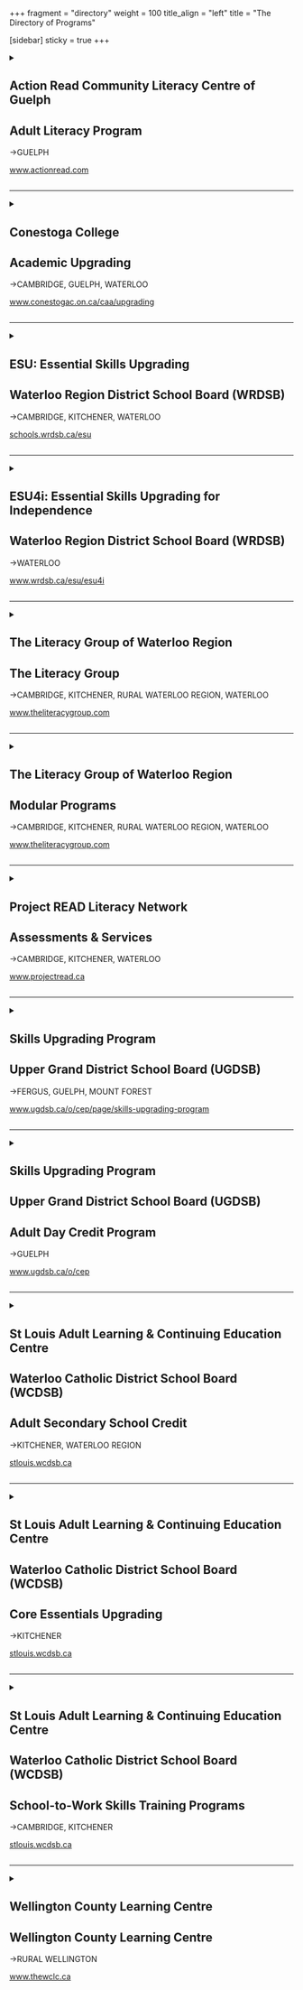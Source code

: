 +++
fragment = "directory"
weight = 100
title_align = "left"
title = "The Directory of Programs"

[sidebar]
  sticky = true
+++
  
<details>  
<summary>  
  
## Action Read Community Literacy Centre of Guelph  
## Adult Literacy Program  
→GUELPH  
  
www.actionread.com  
  
</summary>  
  
#### What:  
A wide range of free adult learning programs for employment, independence, and education and training:  
- 1 to 1 tutoring and small groups to improve reading, writing, spelling, and basic math  
- Pre-employment skills preparation to help learners obtain and keep jobs. Programs include cash register training, food handlers certification, receptionist training, light duty cleaner training, working in retail, communications training & others  
- Preparation for high school equivalency  
- Northstar Digital Literacy certification and advanced Microsoft computer courses  
- Learning assessment, training plan development, short term groups and workshops  
- Mobile computer lab to provide computer training offsite  
- Information and referral to other programs and services  
- Assist adults with learning disabilities  
- Wheelchair accessible  
- Childcare and transportation subsidy available  
#### Who:  
Adults (19+ years)  
#### When:  
- Mondays at 9:30am–8:30pm  
- Tuesdays at 9:30am–4:30pm  
- Wednesdays at 9:30am–4:30pm, 5:30pm–8:30pm  
- Thursdays at 9:30am–4:30pm  
- Fridays at 9:30am–1:30pm  
#### Where:  
**Guelph**—8 Cork Street East  
  
We also offer remote 1 to 1 tutoring via Zoom  
#### Ask For:  
Joanne Morant—Adult Program  
(519) 836-2759 (office)  
or (519) 731-7829 (work cell)  
artutor@on.aibn.com  
or actionread@gmail.com  
  
</details>  
  
* * * * *  
  
<details>  
<summary>  
  
## Conestoga College  
## Academic Upgrading  
→CAMBRIDGE, GUELPH, WATERLOO  
  
www.conestogac.on.ca/caa/upgrading  
  
</summary>  
  
#### What:  
- College Bound: individualized support to explore the possibilities of attending college  
- Tuition free courses in Math, English, Biology, Chemistry, Computers  
- Targeted academic preparation up to grade 12 equivalency for admission into college post secondary programs including apprenticeship training  
- Developing Essential Skills for the workplace  
- Preparation for high school equivalency  
- Childcare, transportation, and internet subsidy for eligible learners  
- Continuous intake, self-paced learning, self-directed with teacher support  
#### Who:  
Adults (19+ years) with or without a grade 12 diploma (age exceptions may apply)  
  
Students must have a Canadian Language Benchmark level 6 on all areas (documentation required)  
#### When:  
All classes are being delivered online with in person support for select courses. Please connect with our intake team for more details at upgrading@conestogac.on.ca  
  
Self-directed study: Work at your own pace through the materials with an instructor available in class to support you. Students can start anytime as part of our continuous intake  
  
Teacher-led options: An instructor teaches the class with all students starting and ending at the same time. Teacher-led classes are 15 weeks in length and students must attend all classes  
#### Where:  
**Cambridge**—150 Main Street, Suite 402  
  
**Guelph**—460 Speedvale Avenue West  
  
**Waterloo**—108 University Avenue East  
#### Ask For:  
Information on Academic Upgrading ACE or Preparatory Programs:  
upgrading@conestogac.on.ca  
or www.conestogac.on.ca/caa/upgrading  
  
</details>  
  
* * * * *  
  
<details>  
<summary>  
  
## ESU: Essential Skills Upgrading  
## Waterloo Region District School Board (WRDSB)  
→CAMBRIDGE, KITCHENER, WATERLOO  
  
[schools.wrdsb.ca/esu](https://schools.wrdsb.ca/esu/)  
  
</summary>  
  
#### What:  
- Free upgrading for reading, writing, math, and digital skills  
- Upgrading to:  
    - earn Ontario High School Equivalency by writing the new CAEC test – the GED replacement  
    - prepare for college entrance with or without an OSSD – via upgrading courses  
    - prepare for finding work or for making changes at work  
- Training plans customized to meet your unique needs  
- Learn at your own speed  
- Start at any time  
- Respectful and encouraging adult environment  
- Free bus pass (if eligible)  
#### Who:  
Adults (18+ years)  
  
English Speaking and Listening requirement: ESU is not an ESL or LINC program. The level of speaking and listening skills will be determined at assessment, or may involve a Language Assessment. For reference, Speaking and Listening should be roughly equivalent to CLB 6  
  
Some restrictions for people with 900 series SIN  
#### When:  
Start any time from September – June (continuous intake)  
  
**ESU-Cambridge** and **ESU-KW**  
Monday – Thursday at 9:00am–12:00pm  
Monday – Thursday at 12:30pm–3:30pm  
  
**ESU-Night School**  
Tuesday and Thursday at 6:00pm–8:30pm  
#### Where:  
##### Morning and Afternoon Classes:
- ESU-Cambridge  
**Cambridge**—60 McDonald Avenue  
- ESU-KW  
**Waterloo**—151 Weber Street South  
  
##### Evening Classes:  
- ESU-Night School  
**Kitchener**—72 Wilson Avenue (Kingsdale Community Centre)  
#### Ask For:  
Anna Boroznyets, Coordinator  
(519) 885-4356 ext. 5224  
esu@wrdsb.ca  
or online contact form: [schools.wrdsb.ca/esu/locations-and-contacts/](https://schools.wrdsb.ca/esu/locations-and-contacts)  
  
</details>  
  
* * * * *  
  
<details>  
<summary>  
  
## ESU4i: Essential Skills Upgrading for Independence  
## Waterloo Region District School Board (WRDSB)  
→WATERLOO  
  
www.wrdsb.ca/esu/esu4i  
  
</summary>  
  
#### What:  
- Free learning program for adults with developmental disabilities  
- Upgrading of reading, writing, math, and digital skills  
- Upgrading to prepare for further training, employment or independence  
- Group setting  
- Can be customized for individual needs  
#### Who:  
Adults (18+ years)  
#### When:  
Friday at 9:00am–11:00am  
#### Where:  
**Waterloo**—151 Weber Street South  
#### Ask For:  
Anna Boroznyets—Coordinator  
(519) 885-4356 ext. 5224  
esu@wrdsb.ca  
or online contact form: [schools.wrdsb.ca/esu/locations-and-contacts/](https://schools.wrdsb.ca/esu/locations-and-contacts)   
  
</details>  
  
* * * * *  
  
<details>  
<summary>  
  
## The Literacy Group of Waterloo Region  
## The Literacy Group  
→CAMBRIDGE, KITCHENER, RURAL WATERLOO REGION, WATERLOO  
  
www.theliteracygroup.com  
  
</summary>  
  
#### What:  
Learner centred 1 to 1 tutoring & small group instruction in reading, writing, math, computers & workplace essential skills  
  
Programs provided online and in person. Contact us for more information.  
#### Who:  
Adults (17+ years)  
#### When:  
**Cambridge**  
Monday – Thursday at 9:00am–9:00pm  
Friday at 9:00am–4:00pm  
  
**Kitchener**  
Monday – Thursday at 9:00am–9:00pm  
Friday at 9:00am–4:00pm  
  
**Rural Sites:** Phone for times  
#### Where:  
**Cambridge**—40 Ainslie Street South  
  
**Kitchener**—300 Victoria Street North, Unit 8  
  
Contact us for full site information  
#### Ask For:  
Any staff member will be able to assist.  
(519) 743-6090  
or info@tlgwr.ca  
Twitter—@TLGwr  
Facebook—@theliteracygroup1  
Instagram—@tlgwr  
  
</details>  
  
* * * * *  
  
<details>  
<summary>  
  
## The Literacy Group of Waterloo Region  
## Modular Programs  
→CAMBRIDGE, KITCHENER, RURAL WATERLOO REGION, WATERLOO  
  
www.theliteracygroup.com  
  
</summary>  
  
#### What:  
The Literacy Group provides small group, customized modular-based training for clients looking for short-term skills and literacy upgrading. Training topics range from Workplace Soft Skills, Customer Service and POS Cashier Training, Basic Computer Training, Grammar, Writing and more. Contact us for more details or visit our website to find out about our current programs and training opportunities.  
  
Programs provided online and in person. Contact us for more information.  
#### Who:  
Adults (17+ years)  
#### When:  
**Cambridge**  
Monday – Thursday at 9:00am–9:00pm  
Friday at 9:00am–4:00pm  
  
**Kitchener**  
Monday – Thursday at 9:00am–9:00pm  
Friday at 9:00am–4:00pm  
  
**Rural Sites:** Phone for times  
#### Where:  
**Cambridge**—40 Ainslie Street South  
  
**Kitchener**—300 Victoria Street North, Unit 8  
  
Contact us for full site information  
#### Ask For:  
Laurie Mazur, Modular Program Coordinator  
laurie@theliteracygroup.com  
(519) 743-6090 ext. 325  
Twitter—@TLGwr  
Facebook—@theliteracygroup1  
Instagram—@tlgwr  
  
  
</details>  
  
* * * * *  
  
<details>  
<summary>  
  
## Project READ Literacy Network  
## Assessments & Services  
→CAMBRIDGE, KITCHENER, WATERLOO  
  
www.projectread.ca  
  
</summary>  
  
#### What:  
##### Educational Assessments:  
- identify your skill levels in reading, writing and math  
- provide a report that includes details about your current skill levels  
- can be used to support Ontario Disability Support Program (ODSP) applications  
- provide a referral to the best local program to meet your goals  
  
##### Better Jobs Ontario (BJO) Assessments:  
- identify your skill levels in each of Canada’s [Skills for Success](https://www.canada.ca/en/services/jobs/training/initiatives/skills-success/understanding-individuals.html) areas  
- compare your skill levels now with the skill levels needed for your employment goal  
- identify your training needs based on your employment goals  
- provide a report that includes a step by step training plan for all of your skills upgrading & training needs  
- can be used to support Better Jobs Ontario (BJO) applications  
- provide referrals to the best local programs to meet your goals  
  
##### Services for Businesses & Non-Profit Organizations:  
- Clear Writing services  
- Bridges out of Poverty training  
- Soft Skills Solutions certification training  
  
All business & non-profit services are available for a fee. Contact us for an estimate.  
#### Who:  
Adults (18+ years)  
#### When:  
- Assessments by appointment  
- Business or Non-Profit services upon request  
#### Where:  
- **Cambridge**, **Kitchener** and **Waterloo**  
- Assessments available in person or online  
- Employment Resource Centres, LBS program sites, or Ontario Works offices  
#### Ask For:  
Assessment information, Business or Non-Profit services  
(519) 570-3054 or info@projectread.ca  
  
</details>  
  
* * * * *  
  
<details>  
<summary>  
  
## Skills Upgrading Program  
## Upper Grand District School Board (UGDSB)  
→FERGUS, GUELPH, MOUNT FOREST  
  
www.ugdsb.ca/o/cep/page/skills-upgrading-program  
  
</summary>  
  
#### What:  
- Skills upgrading in reading, writing, mathematics and digital skills  
- Preparing for high school diploma, college or high school equivalency  
- Improving Essential Skills for employment  
- Individualized learning plans and flexible hours  
#### Who:  
Adults (18+ years) who are not currently registered in a high school.  
  
English as a Second Language Learners with speaking, listening, reading and writing skills at a CLB 5  
#### When:  
Continuous intake from September – June  
  
Monday – Thursday programming with day and evening times. Call to confirm times.  
#### Where:  
**Guelph—Wellington Centre for Continuing Education**  
1428 Gordon Street  
  
**Guelph—Tytler Centre for Continuing Education**  
131 Ontario Street, 3rd Floor  
  
**Fergus—Skyline Community Hub**  
Centre Wellington Big Brothers, 900 Tower Street South  
  
**Mount Forest—North Wellington Continuing Education**  
405-B Sligo Road East  
#### Ask For:  
Skills Upgrading Program Manager  
skillsupgradingprogram@ugconed.ca  
(519) 836-7280 ext. 624  
  
</details>  
  
* * * * *  
  
<details>  
<summary>  
  
## Skills Upgrading Program  
## Upper Grand District School Board (UGDSB)  
## Adult Day Credit Program  
→GUELPH  
  
www.ugdsb.ca/o/cep  
  
</summary>  
  
#### What:  
- Grade 11 and 12, Senior Credit Courses in English, Mathematics, Chemistry and Biology at the workplace, college and university levels  
- Courses are offered on a rotational basis following a 6 week schedule  
#### Who:  
Adults (18+ years) who are not currently registered in a high school.  
  
English as a Second Language Learners with speaking, listening, reading and writing skills at a CLB 7  
#### When:  
Monday – Friday at 9:00am to 12:00pm (September – June)  
  
6 week sessions with mandatory attendance  
#### Where:  
**Guelph—Wellington Centre for Continuing Education**  
1428 Gordon Street  
#### Ask For:  
Student Services—(519) 836-7280 ext. 627  
  
</details>  
  
* * * * *  
  
<details>  
<summary>  
  
## St Louis Adult Learning & Continuing Education Centre  
## Waterloo Catholic District School Board (WCDSB)  
## Adult Secondary School Credit  
→KITCHENER, WATERLOO REGION  
  
[stlouis.wcdsb.ca](https://stlouis.wcdsb.ca)  
  
</summary>  
  
#### What:  
- There are 9 ways to earn Secondary School Credits at St. Louis. Up to 60 Secondary school credit courses available for various grade levels  
- Guidance Services is the first step to registering for ANY secondary school credit course for upgrading, post-secondary pre-requisites or completing high school diploma (OSSD)  
- Day class instruction for Grades 10–12 (Part-time or full-time) offered through in-person, dedicated class times  
- Language Credit classes (Gr. 9-12) offered once per week from Sept to June. Six languages to choose from  
- Prior Learning Assessment & Recognition (PLAR) for mature students to earn secondary school credits based on previous work and life experience. Earn up to 26 credits through meetings and short tests with Guidance  
- Credits@Work—earn co-op credits while working (+20 hour Online or handout component). Every hour worked counts toward each hour needed to complete a secondary school credit. First credit is 90 hours + 20 hours to complete Student Co-op Learning Plan. Each credit afterward is 110 hours  
- Correspondence, online, earn credits on your own schedule (20 lessons total at 2 lessons per week). Free student support available for Correspondence students  
- No fees for Day Classes, Language Credit classes, PLAR, Summer or Credits@Work. Correspondence requires a $60 fee per course. School-to-Work courses and programs have materials fees  
#### Who:  
Adults (18+ years)  
  
Students (16+ years) not attending school full time. For correspondence and Credits@Work options only. Additional fees apply for full-time high school students.  
#### When:  
##### Guidance Services:  
- Complete online Guidance Intake Form to arrange Guidance Services  
- September – June  
- Monday – Friday at 8:30am–4:00pm  
  
##### Day Class Instruction:  
- Kitchener Main Campus only  
- September – June  
- 5 terms a year (7-week terms) starting Sept, Nov, Jan, March and May, plus Summer School class in July only  
- Monday – Friday at 8:45am–11:45am and/or 12:30pm–3:30pm  
  
##### Language Credit Class Instruction:  
- St. Louis Kitchener Main Campus, Resurrection & St. Benedict Catholic Secondary Schools  
- September – June  
- Monday 5:30pm–9:00pm (Portuguese), Wednesday at 5:30pm–9:00pm (various), Saturday at 9:30am–1:00pm (Chinese)  
  
##### Correspondence / Self-Directed Study:  
- Kitchener Main Campus  
- Monday – Thursday (no Fridays)  
- Registration and student support booking information may be found on [stlouis.wcdsb.ca](https://stlouis.wcdsb.ca)  
  
##### Prior Learning and Recognition (PLAR):  
- Continuous registration and ongoing programming. See Guidance  
  
##### Credits@Work:  
- Continuous registration and ongoing programming. See Guidance  
- Program runs 20 hours online and remainder of time at place of employment  
##### Summer School:  
- July 2–28, 2025, Monday – Friday at 8:30am–3:00pm (online or in-person to be determined)  
  
##### Registration:  
- Must complete online Guidance Intake Form (Monday to Friday) to enroll. Transcript or credit counselling summary from last high school required  
- Secondary School Credit Day Class registration generally starts 3 weeks before the start of each term. New term every 2 months  
- Correspondence, Credits@Work and PLAR registration ongoing during Guidance hours of operation  
- Summer School and Language Credit registration begins in February  
#### Where:  
**St. Louis—Kitchener Main Campus** OR **local WCDSB secondary school** (to be determined)  
#### Ask For:  
stlouis@wcdsb.ca or complete Guidance Intake Form found on website  
  
</details>  
  
* * * * *  
  
<details>  
<summary>  
  
## St Louis Adult Learning & Continuing Education Centre  
## Waterloo Catholic District School Board (WCDSB)  
## Core Essentials Upgrading  
→KITCHENER  
  
[stlouis.wcdsb.ca](https://stlouis.wcdsb.ca)  
  
</summary>  
  
#### What:  
Core Essentials is a FREE Student Success Program helping students get from where they are to where they want to be. Offered in-person, online, or through a supported remote format. Core provides extra support while pursuing academic goals or Digital literacy skills.  
  
##### Students who take Core Essentials:  
- Prepare for next steps such as: Secondary School Credit courses, employment, or volunteer work  
- Prepare for PLAR (Prior Learning Assessment & Recognition) and School-to-Work Skills Training  
- Discover academic strengths and any potential areas of growth  
- Build confidence in reading, writing, numeracy, digital skills, problem solving, communication, creativity and innovation, collaboration, and study skills  
- Prepare a pathway to achieve long-term goals and short-term academic goals  
  
##### Core Essentials offers:  
- Comfortable in-person and online classroom environments  
- Flexible daytime hours of study  
- Instruction tailored to your goals  
- Certified adult instructors who will guide and prepare you, respect your needs and eagerly help you learn  
- Support through Independent Remote Learning (if preferred)  
- Upgrading to prepare for many credit classes, including English and Math  
#### Who:  
Adults (19+ years)  
#### When:  
##### Core Essentials:  
- September – June  
- In-person classes: Monday – Thursday at 8:45am–11:45am and/or 12:30pm–3:00pm  
- Synchronous: Monday – Thursday at 9:15am–11:45am and/or 12:45pm–3:15pm  
- Remote: Monday – Thursday at 12:30pm–3:30pm  
- Student Support (including Digital Essentials): Monday – Thursday 8:45am–11:45am and Tuesday – Wednesday 11:45am–7:45pm  
  
##### PSW Essentials (for students wishing to enrol in St. Louis PSW Program):  
- September – June  
- Supported Remote: Monday – Thursday at 9:15am–4:00pm*  
(* hours may change on PSW intake weeks or during workshops)  
#### Where:  
**St. Louis—Kitchener Main Campus**  
80 Young Street (behind Kitchener City Hall)  
#### Ask For:  
Core Essentials Program to book an interview with an intake coordinator  
(519) 745-1201 ext. 238  
or stlouis@wcdsb.ca  
  
  
</details>  
  
* * * * *  
  
<details>  
<summary>  
  
## St Louis Adult Learning & Continuing Education Centre  
## Waterloo Catholic District School Board (WCDSB)  
## School-to-Work Skills Training Programs  
→CAMBRIDGE, KITCHENER  
  
[stlouis.wcdsb.ca](https://stlouis.wcdsb.ca)  
  
</summary>  
  
#### What:  
- Personal Support Worker Certificate Program (PSW) full-time and part-time programs (Kitchener, Waterloo and Cambridge)  
- Culinary Arts & Hospitality courses or Training Program (Kitchener only)  
- Hairstyling & Barber Training Program (Kitchener only)  
- All programs offer in-class instruction, experiential hands-on learning, secondary school elective credits and have minimum 220-hour co-op / work placements  
- Tuition is paid by Ministry of Education funding, additional non-refundable materials fees may apply ($100 per Culinary course, $2000/yr for Hairstyling/ Barber Training, PSW Certificate training free until March 2026)  
Fees are subject to change  
#### Who:  
All School-to-Work programs  
  
Adults (18+ years)  
  
Instructors are Certified Teachers or Registered Nurses (PSW). All have a minimum of 5 years industry experience.  
#### When:  
Full-time day, in-class instruction for all programs, class times vary, plus two-month work placement.  
  
##### Culinary Arts:  
- New courses offered every 2 months Monday – Friday at 8:45am–11:45am and/or 12:30pm–3:30pm  
- September – June. No classes in summer. Co-op available  
  
##### Hairstyling & Barbering:  
- Full-time, Monday – Friday at 8:45am–3:30pm  
- Start dates in September, November and March  
- Co-op placement times vary  
  
##### PSW:  
- Full-time Day: Monday – Friday at 8:45am–3:30pm  
- Part-time Day: Tuesday – Thursday at 8:45am–3:30pm  
- Part-time Evening: Tuesday – Thursday and one Monday per month, at 4:30pm–9:30pm  
- Start dates in September, January and February  
- Work placement times vary  
  
**Registration:**  
Intake / Registration sessions for Hair & PSW offered throughout the year. See [stlouis.wcdsb.ca](https://stlouis.wcdsb.ca) for details.  
  
Registration for Culinary & Hospitality courses is offered at the same times as Secondary School Credit registration – 5 terms per year. Visit [stlouis.wcdsb.ca](https://stlouis.wcdsb.ca) for upcoming dates and registration processes.  
#### Where:  
**Culinary, Hair, PSW**  
**St. Louis—Kitchener Main Campus**  
80 Young Street (behind Kitchener City Hall)  
  
**PSW Part-Time Day Program**  
September only  
Follows a “Living Classroom” learning model  
**St. Louis—Fairview Seniors Community**  
**Cambridge**—515 Langs Drive  
  
**PSW Full-Time Day Program**  
September and January  
Follows a “Living Classroom” learning model  
**St. Louis—Parkwood Seniors Community**  
**Waterloo**—726-730 New Hampshire Street  
#### Ask For:  
Information about the specific program  
stlouis@wcdsb.ca or  
(519) 745-1201 ext. 201 (Hair/Culinary)  
(519) 745-1201 ext. 288 (PSW)  
  
</details>  
  
* * * * *  
  
<details>  
<summary>  
  
## Wellington County Learning Centre  
## Wellington County Learning Centre  
→RURAL WELLINGTON  
  
www.thewclc.ca  
  
</summary>  
  
#### What:  
- Digital Literacy  
- Preparation for high school equivalency – call for interview and assessment  
- Just For Youth after school 1 to 1 tutoring program  
- Literacy and numeracy assessments  
- Math or reading groups for children 6 to 12 years old  
- Let’s Get Real – research and development on education/career options for young adults not in school  
- Safe Food Handling  
- Financial Literacy  
- Smart Serve and Customer Service  
- Literacy, numeracy and basic skills, employability skills programming  
#### Who:  
Youth (6–24 years)  
  
Adults (18–99 years)  
#### When:  
- Call the Learning Centre for dates and times of programs  
- Office Hours: Monday – Thursday at 9:00am–4:00pm  
- Friday at 9:00am–12:00pm via appointment  
#### Where:  
**Arthur**—148 George Street  
  
Transportation can be arranged for those who require to and from the office in Arthur.  
#### Ask For:  
Stephanie Roeder  
(519) 848-3462 or literacy@thewclc.ca  
  
</details>  
